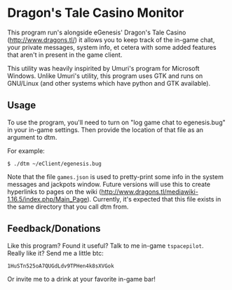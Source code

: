 Dragon's Tale Casino Monitor
============================

This program run's alongside eGenesis' Dragon's Tale Casino 
(<http://www.dragons.tl/>) it allows you to keep track of the 
in-game chat, your private messages, system info, et cetera with
some added features that aren't in present in the game client.

This utility was heavily inspirited by Umuri's program for 
Microsoft Windows.  Unlike Umuri's utility, this program uses GTK
and runs on GNU/Linux (and other systems which have python and GTK 
available).


Usage
-----

To use the program, you'll need to turn on "log game chat to 
egenesis.bug" in your in-game settings.  Then provide the location of that 
file as an argument to dtm.

For example:

    $ ./dtm ~/eClient/egenesis.bug

Note that the file `games.json` is used to pretty-print some info in the 
system messages and jackpots window.  Future versions will use this to create
hyperlinks to pages on the wiki 
(<http://www.dragons.tl/mediawiki-1.16.5/index.php/Main_Page>).  Currently,
it's expected that this file exists in the same directory that you call dtm
from.



Feedback/Donations
-------------------

Like this program?  Found it useful?  Talk to me in-game `tspacepilot`.  
Really like it?  Send me a little btc:

    1HuSTn525oA7QUGdLdv9TPHen4k8sXVGok

Or invite me to a drink at your favorite in-game bar!

